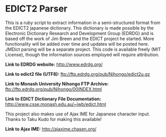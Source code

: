 EDICT2 Parser
=============
This is a ruby script to extract information in a semi-structured format from the EDICT2 japanese dictionary. This dictionary is made possible by the Electronic Dictionary Research and Development Group (EDRDG) and is based off the work of Jim Breen and the EDICT project he started. More functionality will be added over time and updates will be posted here. JMDict parsing will be a separate project. This code is available freely (MIT License), though the information sources employed will require attribution.

**Link to EDRDG website:** http://www.edrdg.org/

**Link to edict2 file (UTF8):** ftp://ftp.edrdg.org/pub/Nihongo/edict2u.gz

**Link to Monash University Nihongo FTP Archive:** ftp://ftp.edrdg.org/pub/Nihongo/00INDEX.html

**Link to EDICT Dictionary File Documentation:** http://www.csse.monash.edu.au/~jwb/edict.html

This project also makes use of Ajax IME for Japanese character input. Thanks to Taku Kudo for making this available!  
 
**Link to Ajax IME:** http://ajaxime.chasen.org/

